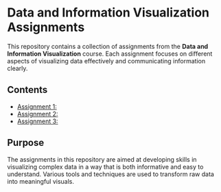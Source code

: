 # Data and Information Visualization Assignments

This repository contains a collection of assignments from the **Data and Information Visualization** course. Each assignment focuses on different aspects of visualizing data effectively and communicating information clearly.

## Contents
- [Assignment 1: ](#)
- [Assignment 2: ](#)
- [Assignment 3: ](#)

## Purpose
The assignments in this repository are aimed at developing skills in visualizing complex data in a way that is both informative and easy to understand. Various tools and techniques are used to transform raw data into meaningful visuals.
